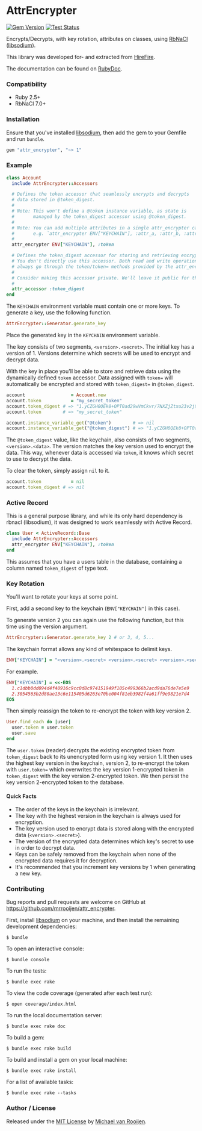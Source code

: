 # AttrEncrypter

[![Gem Version](https://badge.fury.io/rb/attr_encrypter.svg)](https://badge.fury.io/rb/attr_encrypter)
[![Test Status](https://github.com/mrrooijen/attr_encrypter/workflows/Test/badge.svg)](https://github.com/mrrooijen/attr_encrypter/actions)

Encrypts/Decrypts, with key rotation, attributes on classes, using [RbNaCl] ([libsodium]).

This library was developed for- and extracted from [HireFire].

The documentation can be found on [RubyDoc].


### Compatibility

- Ruby 2.5+
- RbNaCl 7.0+


### Installation

Ensure that you've installed [libsodium], then add the gem to your Gemfile and run `bundle`.

```ruby
gem "attr_encrypter", "~> 1"
```


### Example

```rb
class Account
  include AttrEncrypter::Accessors

  # Defines the token accessor that seamlessly encrypts and decrypts
  # data stored in @token_digest.
  #
  # Note: This won't define a @token instance variable, as state is
  #       managed by the token_digest accessor using @token_digest.
  #
  # Note: You can add multiple attributes in a single attr_encrypter call.
  #       e.g. `attr_encrypter ENV["KEYCHAIN"], :attr_a, :attr_b, :attr_c`
  #
  attr_encrypter ENV["KEYCHAIN"], :token

  # Defines the token_digest accessor for storing and retrieving encrypted data.
  # You don't directly use this accessor. Both read and write operations should
  # always go through the token/token= methods provided by the attr_encrypter method.
  #
  # Consider making this accessor private. We'll leave it public for this demo.
  #
  attr_accessor :token_digest
end
```

The `KEYCHAIN` environment variable must contain one or more keys. To generate a key, use the following function.

```rb
AttrEncrypter::Generator.generate_key
```

Place the generated key in the `KEYCHAIN` environment variable.

The key consists of two segments, `<version>.<secret>`. The initial key has a version of 1. Versions determine which secrets will be used to encrypt and decrypt data.

With the key in place you'll be able to store and retrieve data using the dynamically defined `token` accessor. Data assigned with `token=` will automatically be encrypted and stored with `token_digest=` in `@token_digest`.

```rb
account                 = Account.new
account.token           = "my_secret_token"
account.token_digest # => "1.yCZGH0QEk8+OPT0ad29wVmCkvr/7NXZjZtxu23v2j9HKfehndH0qv9MsF4ME\n"
account.token        # => "my_secret_token"

account.instance_variable_get("@token")        # => nil
account.instance_variable_get("@token_digest") # => "1.yCZGH0QEk8+OPT0ad29wVmCkvr/7NXZjZtxu23v2j9HKfehndH0qv9MsF4ME\n"
```

The `@token_digest` value, like the keychain, also consists of two segments, `<version>.<data>`. The version matches the key version used to encrypt the data. This way, whenever data is accessed via `token`, it knows which secret to use to decrypt the data.

To clear the token, simply assign `nil` to it.

```rb
account.token           = nil
account.token_digest # => nil
```


### Active Record

This is a general purpose library, and while its only hard dependency is rbnacl (libsodium), it was designed to work seamlessly with Active Record.

```rb
class User < ActiveRecord::Base
  include AttrEncrypter::Accessors
  attr_encrypter ENV["KEYCHAIN"], :token
end
```

This assumes that you have a users table in the database, containing a column named `token_digest` of type text.


### Key Rotation

You'll want to rotate your keys at some point.

First, add a second key to the keychain (`ENV["KEYCHAIN"]` in this case).

To generate version 2 you can again use the following function, but this time using the version argument.

```rb
AttrEncrypter::Generator.generate_key 2 # or 3, 4, 5...
```

The keychain format allows any kind of whitespace to delimit keys.

```rb
ENV["KEYCHAIN"] = "<version>.<secret> <version>.<secret> <version>.<secret>"
```

For example.

```rb
ENV["KEYCHAIN"] = <<-EOS
  1.c1dbb0dd094d4f40916c9cc0d8c974151949f105c499366b2acd9da76de7e5e9
  2.3054563b2d80ae13c6e115405d6263e70be004f81eb3982f4a61ff9e9821e7d4
EOS
```

Then simply reassign the token to re-encrypt the token with key version 2.

```rb
User.find_each do |user|
  user.token = user.token
  user.save
end
```

The `user.token` (reader) decrypts the existing encrypted token from `token_digest` back to its unencrypted form using key version 1. It then uses the highest key version in the keychain, version 2, to re-encrypt the token with `user.token=` which overwrites the key version 1-encrypted token in `token_digest` with the key version 2-encrypted token. We then persist the key version 2-encrypted token to the database.


#### Quick Facts

* The order of the keys in the keychain is irrelevant.
* The key with the highest version in the keychain is always used for encryption.
* The key version used to encrypt data is stored along with the encrypted data (`<version>.<secret>`).
* The version of the encrypted data determines which key's secret to use in order to decrypt data.
* Keys can be safely removed from the keychain when none of the encrypted data requires it for decryption.
* It's recommended that you increment key versions by 1 when generating a new key.


### Contributing

Bug reports and pull requests are welcome on GitHub at https://github.com/mrrooijen/attr_encrypter.

First, install [libsodium] on your machine, and then install the remaining development dependencies:

```
$ bundle
```

To open an interactive console:

```
$ bundle console
```

To run the tests:

```
$ bundle exec rake
```

To view the code coverage (generated after each test run):

```
$ open coverage/index.html
```

To run the local documentation server:

```
$ bundle exec rake doc
```

To build a gem:

```
$ bundle exec rake build
```

To build and install a gem on your local machine:

```
$ bundle exec rake install
```

For a list of available tasks:

```
$ bundle exec rake --tasks
```


### Author / License

Released under the [MIT License] by [Michael van Rooijen].

[Michael van Rooijen]: https://michael.vanrooijen.io
[HireFire]: https://www.hirefire.io
[RubyDoc]: https://rubydoc.info/github/mrrooijen/attr_encrypter/master
[MIT License]: https://github.com/mrrooijen/attr_encrypter/blob/master/LICENSE.txt
[RbNaCl]: https://github.com/RubyCrypto/rbnacl
[libsodium]: https://doc.libsodium.org/
